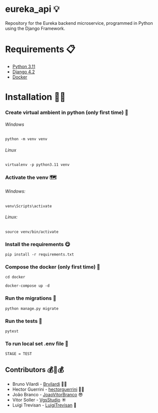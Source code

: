 # eureka_api 💡
Repository for the Eureka backend microservice, programmed in Python using the Django Framework.

# Requirements 📋
- [Python 3.11](https://www.python.org/downloads/release/python-3110/)
- [Django 4.2](https://docs.djangoproject.com/en/4.2/topics/install/#installing-official-release)
- [Docker](https://www.docker.com/products/docker-desktop/)

# Installation 👩‍💻
### Create virtual ambient in python (only first time) 🐍

###### Windows

    python -m venv venv

###### Linux

    virtualenv -p python3.11 venv

### Activate the venv 🗺

###### Windows:

    venv\Scripts\activate

###### Linux:

    source venv/bin/activate

### Install the requirements 😋

    pip install -r requirements.txt

### Compose the docker (only first time) 🐋

    cd docker
    
    docker-compose up -d

### Run the migrations  🤩
    
    python manage.py migrate

### Run the tests 🧪

    pytest

### To run local set .env file 🤗

    STAGE = TEST


## Contributors 💰🤝💰

- Bruno Vilardi - [Brvilardi](https://github.com/Brvilardi) 👷‍♂️
- Hector Guerrini - [hectorguerrini](https://github.com/hectorguerrini) 🧙‍♂️
- João Branco - [JoaoVitorBranco](https://github.com/JoaoVitorBranco) 😎
- Vitor Soller - [VgsStudio](https://github.com/VgsStudio) ☀
- Luigi Trevisan - [LuigiTrevisan](https://github.com/LuigiTrevisan) 🍄
